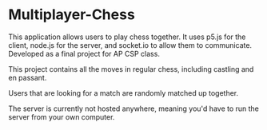# Multiplayer-Chess
This application allows users to play chess together. It uses p5.js for the client, node.js for the server, and socket.io to allow them to communicate. Developed as a final project for AP CSP class.

This project contains all the moves in regular chess, including castling and en passant. 

Users that are looking for a match are randomly matched up together.

The server is currently not hosted anywhere, meaning you'd have to run the server from your own computer.
